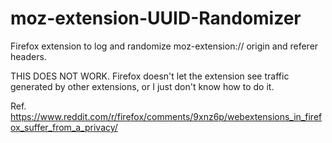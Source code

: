 # moz-extension-UUID-Randomizer
Firefox extension to log and randomize moz-extension:// origin and referer headers.

THIS DOES NOT WORK. Firefox doesn't let the extension see traffic generated by other extensions, or I just don't know how to do it.

Ref. https://www.reddit.com/r/firefox/comments/9xnz6p/webextensions_in_firefox_suffer_from_a_privacy/
